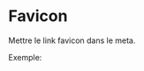 # Favicon

Mettre le link favicon dans le meta.
 
 Exemple:

   <link rel="shortcut icon" href="381280-2472.jpg" type="image/x-icon">
